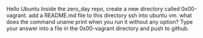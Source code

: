 Hello Ubuntu
Inside the zero_day repo, create a new directory called 0x00-vagrant. add a README.md file to this directory
ssh into ubuntu vm. what does the command uname print when you run it without any option?
Type your answer into a file in the 0x00-vagrant directory and push to github.
